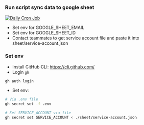 ### Run script sync data to google sheet
[![Daily Cron Job](https://github.com/Everfit-io/user-active/actions/workflows/daily_cronjob.yaml/badge.svg?branch=main&event=schedule)](https://github.com/Everfit-io/user-active/actions/workflows/daily_cronjob.yaml)

 - Set env for GOOGLE_SHEET_EMAIL
 - Set env for GOOGLE_SHEET_ID
 - Contact teammates to get service account file and paste it into sheet/service-account.json

### Set env

 - Install GitHub CLI: https://cli.github.com/
 - Login `gh`
 ```bash
 gh auth login
 ```
 - Set env:
 ```bash
 # Via .env file
 gh secret set -f .env

 # Set SERVICE_ACCOUNT via file
 gh secret set SERVICE_ACCOUNT < ./sheet/service-account.json
 ```
